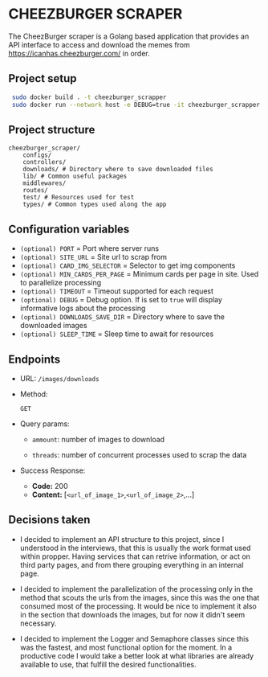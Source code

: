 # CHEEZBURGER SCRAPER

The CheezBurger scraper is a Golang based application that provides an API interface to access and download the memes from https://icanhas.cheezburger.com/ in order.

## Project setup

```bash
 sudo docker build . -t cheezburger_scrapper
 sudo docker run --network host -e DEBUG=true -it cheezburger_scrapper
```

## Project structure
```
cheezburger_scraper/
    configs/
    controllers/
    downloads/ # Directory where to save downloaded files
    lib/ # Common useful packages
    middlewares/
    routes/ 
    test/ # Resources used for test
    types/ # Common types used along the app
```

## Configuration variables

- `(optional) PORT`               = Port where server runs
- `(optional) SITE_URL`           = Site url to scrap from
- `(optional) CARD_IMG_SELECTOR`  = Selector to get img components
- `(optional) MIN_CARDS_PER_PAGE` = Minimum cards per page in site. Used to parallelize processing
- `(optional) TIMEOUT`            = Timeout supported for each request
- `(optional) DEBUG`              = Debug option. If is set to `true` will display informative logs about the processing
- `(optional) DOWNLOADS_SAVE_DIR` = Directory where to save the downloaded images
- `(optional) SLEEP_TIME`         = Sleep time to await for resources


## Endpoints
* URL:
    `/images/downloads`
* Method:

    `GET`
* Query params:
    
    * `ammount`: number of images to download


    * `threads`: number of concurrent processes used to scrap the data

* Success Response:
    
    * **Code:** 200
    * **Content:** [`<url_of_image_1>`,`<url_of_image_2>`,...]

## Decisions taken
- I decided to implement an API structure to this project, since I understood in the interviews, that this is usually the work format used within propper. Having services that can retrive information, or act on third party pages, and from there grouping everything in an internal page.

- I decided to implement the parallelization of the processing only in the method that scouts the urls from the images, since this was the one that consumed most of the processing. It would be nice to implement it also in the section that downloads the images, but for now it didn't seem necessary.

- I decided to implement the Logger and Semaphore classes since this was the fastest, and most functional option for the moment. In a productive code I would take a better look at what libraries are already available to use, that fulfill the desired functionalities.